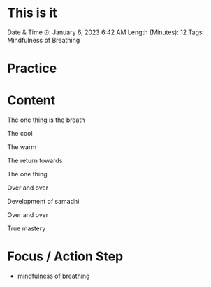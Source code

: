 # This is it

Date & Time ⏰: January 6, 2023 6:42 AM
Length (Minutes): 12
Tags: Mindfulness of Breathing

# Practice

# Content

The one thing is the breath

The cool

The warm

The return towards

The one thing

Over and over

Development of samadhi

Over and over

True mastery

# Focus / Action Step

- mindfulness of breathing